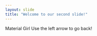 ```yaml
---
layout: slide
title: "Welcome to our second slide!"
---
```

Material Girl
Use the left arrow to go back!
